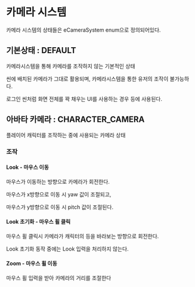 # 카메라 시스템

카메라 시스템의 상태들은 eCameraSystem enum으로 정의되어있다.

## 기본상태 : DEFAULT

카메라시스템을 통해 카메라를 조작하지 않는 기본적인 상태

씬에 배치된 카메라가 그대로 활용되며, 카메라시스템을 통한 유저의 조작이 불가능하다.

로그인 씬처럼 화면 전체를 꽉 채우는 UI를 사용하는 경우 등에 사용된다.

## 아바타 카메라 : CHARACTER_CAMERA

플레이어 캐릭터를 조작하는 중에 사용되는 카메라 상태

### 조작

#### Look - 마우스 이동

마우스가 이동하는 방향으로 카메라가 회전한다.

마우스가 x방향으로 이동 시 yaw 값이 조절되고,

마우스가 y방향으로 이동 시 pitch 값이 조절된다.

#### Look 초기화 - 마우스 휠 클릭

마우스 휠 클릭시 카메라가 캐릭터의 등을 바라보는 방향으로 회전한다.

Look 초기화 동작 중에는 Look 입력을 처리하지 않는다.

#### Zoom - 마우스 휠 이동

마우스 휠 입력을 받아 카메라의 거리를 조절한다

